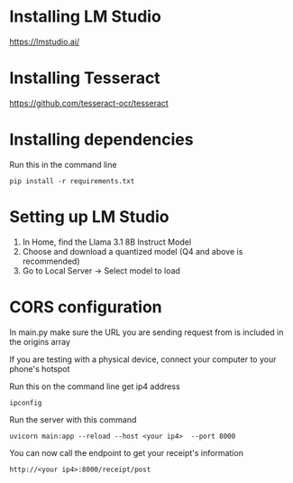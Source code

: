 # Installing LM Studio
https://lmstudio.ai/

# Installing Tesseract
https://github.com/tesseract-ocr/tesseract

# Installing dependencies
Run this in the command line
```
pip install -r requirements.txt
```
# Setting up LM Studio
1. In Home, find the Llama 3.1 8B Instruct Model
2. Choose and download a quantized model (Q4 and above is recommended)
3. Go to Local Server -> Select model to load

# CORS configuration
In main.py make sure the URL you are sending request from is included in the origins array

If you are testing with a physical device, connect your computer to your phone's hotspot

Run this on the command line get ip4 address
```
ipconfig
```
Run the server with this command
```
uvicorn main:app --reload --host <your ip4>  --port 8000
```

You can now call the endpoint to get your receipt's information
```
http://<your ip4>:8000/receipt/post
```
